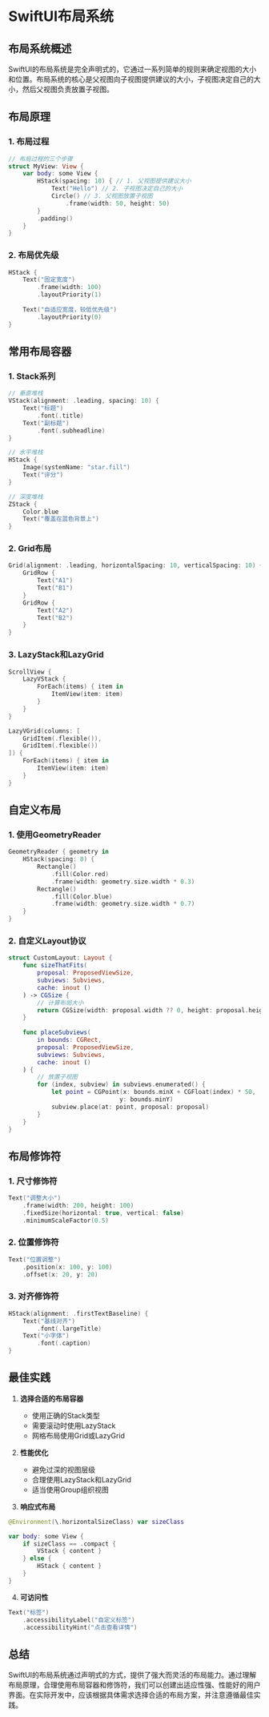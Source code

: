 # SwiftUI布局系统

## 布局系统概述

SwiftUI的布局系统是完全声明式的，它通过一系列简单的规则来确定视图的大小和位置。布局系统的核心是父视图向子视图提供建议的大小，子视图决定自己的大小，然后父视图负责放置子视图。

## 布局原理

### 1. 布局过程
```swift
// 布局过程的三个步骤
struct MyView: View {
    var body: some View {
        HStack(spacing: 10) { // 1. 父视图提供建议大小
            Text("Hello") // 2. 子视图决定自己的大小
            Circle() // 3. 父视图放置子视图
                .frame(width: 50, height: 50)
        }
        .padding()
    }
}
```

### 2. 布局优先级
```swift
HStack {
    Text("固定宽度")
        .frame(width: 100)
        .layoutPriority(1)
    
    Text("自适应宽度，较低优先级")
        .layoutPriority(0)
}
```

## 常用布局容器

### 1. Stack系列
```swift
// 垂直堆栈
VStack(alignment: .leading, spacing: 10) {
    Text("标题")
        .font(.title)
    Text("副标题")
        .font(.subheadline)
}

// 水平堆栈
HStack {
    Image(systemName: "star.fill")
    Text("评分")
}

// 深度堆栈
ZStack {
    Color.blue
    Text("覆盖在蓝色背景上")
}
```

### 2. Grid布局
```swift
Grid(alignment: .leading, horizontalSpacing: 10, verticalSpacing: 10) {
    GridRow {
        Text("A1")
        Text("B1")
    }
    GridRow {
        Text("A2")
        Text("B2")
    }
}
```

### 3. LazyStack和LazyGrid
```swift
ScrollView {
    LazyVStack {
        ForEach(items) { item in
            ItemView(item: item)
        }
    }
}

LazyVGrid(columns: [
    GridItem(.flexible()),
    GridItem(.flexible())
]) {
    ForEach(items) { item in
        ItemView(item: item)
    }
}
```

## 自定义布局

### 1. 使用GeometryReader
```swift
GeometryReader { geometry in
    HStack(spacing: 0) {
        Rectangle()
            .fill(Color.red)
            .frame(width: geometry.size.width * 0.3)
        Rectangle()
            .fill(Color.blue)
            .frame(width: geometry.size.width * 0.7)
    }
}
```

### 2. 自定义Layout协议
```swift
struct CustomLayout: Layout {
    func sizeThatFits(
        proposal: ProposedViewSize,
        subviews: Subviews,
        cache: inout ()
    ) -> CGSize {
        // 计算布局大小
        return CGSize(width: proposal.width ?? 0, height: proposal.height ?? 0)
    }
    
    func placeSubviews(
        in bounds: CGRect,
        proposal: ProposedViewSize,
        subviews: Subviews,
        cache: inout ()
    ) {
        // 放置子视图
        for (index, subview) in subviews.enumerated() {
            let point = CGPoint(x: bounds.minX + CGFloat(index) * 50,
                               y: bounds.minY)
            subview.place(at: point, proposal: proposal)
        }
    }
}
```

## 布局修饰符

### 1. 尺寸修饰符
```swift
Text("调整大小")
    .frame(width: 200, height: 100)
    .fixedSize(horizontal: true, vertical: false)
    .minimumScaleFactor(0.5)
```

### 2. 位置修饰符
```swift
Text("位置调整")
    .position(x: 100, y: 100)
    .offset(x: 20, y: 20)
```

### 3. 对齐修饰符
```swift
HStack(alignment: .firstTextBaseline) {
    Text("基线对齐")
        .font(.largeTitle)
    Text("小字体")
        .font(.caption)
}
```

## 最佳实践

1. **选择合适的布局容器**
   - 使用正确的Stack类型
   - 需要滚动时使用LazyStack
   - 网格布局使用Grid或LazyGrid

2. **性能优化**
   - 避免过深的视图层级
   - 合理使用LazyStack和LazyGrid
   - 适当使用Group组织视图

3. **响应式布局**
```swift
@Environment(\.horizontalSizeClass) var sizeClass

var body: some View {
    if sizeClass == .compact {
        VStack { content }
    } else {
        HStack { content }
    }
}
```

4. **可访问性**
```swift
Text("标签")
    .accessibilityLabel("自定义标签")
    .accessibilityHint("点击查看详情")
```

## 总结

SwiftUI的布局系统通过声明式的方式，提供了强大而灵活的布局能力。通过理解布局原理，合理使用布局容器和修饰符，我们可以创建出适应性强、性能好的用户界面。在实际开发中，应该根据具体需求选择合适的布局方案，并注意遵循最佳实践。
